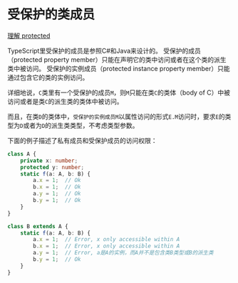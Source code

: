 # 受保护的类成员

[理解 protected](https://github.com/zhongsp/TypeScript/blob/master/doc/Handbook.md#理解protected)

TypeScript里受保护的成员是参照C#和Java来设计的。
受保护的成员（protected property member）只能在声明它的类中访问或者在这个类的派生类中被访问。
受保护的实例成员（protected instance property member）只能通过包含它的类的实例访问。

详细地说，`C`类里有一个受保护的成员`M`，则`M`只能在类`C`的类体（body of C）中被访问或者是类`C`的派生类的类体中被访问。

而且，在类`D`的类体中，`受保护的实例成员M`以属性访问的形式`E.M`访问时，要求`E`的类型为`D`或者为`D`的派生类类型，不考虑类型参数。

下面的例子描述了私有成员和受保护成员的访问权限：

```typescript
class A {  
    private x: number;  
    protected y: number;  
    static f(a: A, b: B) {  
        a.x = 1;  // Ok  
        b.x = 1;  // Ok  
        a.y = 1;  // Ok  
        b.y = 1;  // Ok  
    }  
}

class B extends A {  
    static f(a: A, b: B) {  
        a.x = 1;  // Error, x only accessible within A  
        b.x = 1;  // Error, x only accessible within A  
        a.y = 1;  // Error, a是A的实例，而A并不是包含类B类型或B的派生类
        b.y = 1;  // Ok  
    }  
}
```
